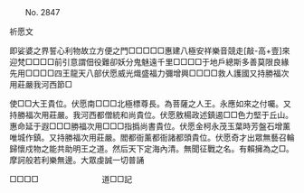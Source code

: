 ﻿　　No. 2847

祈愿文

即娑婆之界誓心利物故立方便之門□□□□□惠建八極安祥樂音競走[敲-高+壹]來迎梵□□□□前引意謂佃役難卻妖分鬼魅遠千里□□□□于地戶總斯多善莫限良緣先用□□□□四王龍天八部伏愿威光熾盛福力彌增興□□□□救人護國又持勝福次用莊嚴我河西節□

使□□大王貴位。伏愿南□□□北極標尊長。為菩薩之人王。永應如來之付囑。又持勝福次用莊嚴。我河西都僧統和尚貴位。伏愿敫楊政述鎮遏□□色力堅于丘山。惠命延于遐□□□勝福次用□□□指撝尚書貴位。伏愿金柯永茂玉葉時芳盤石增薰唯城作鎮。又持勝福次用莊嚴。閻都衙薰都衙諸都頭貴位。伏愿奇才出眾無藝召輪歸懷戍物之能共助明王之道。然后天下定海內清。無聞征戰之名。有賴擁為之□。摩訶般若利樂無邊。大眾虔誠一切普誦

□□□□　　　　　　　　道□□記
